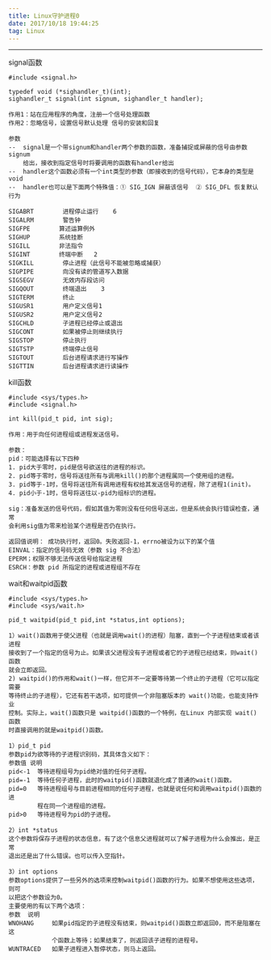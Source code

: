 ```yaml
---
title: Linux守护进程0
date: 2017/10/18 19:44:25  
tag: Linux
---
```


---

signal函数

    #include <signal.h>

    typedef void (*sighandler_t)(int);
    sighandler_t signal(int signum, sighandler_t handler);
    
    作用1：站在应用程序的角度，注册一个信号处理函数
    作用2：忽略信号，设置信号默认处理 信号的安装和回复
    
    参数
    --  signal是一个带signum和handler两个参数的函数，准备捕捉或屏蔽的信号由参数signum
        给出，接收到指定信号时将要调用的函数有handler给出
    --  handler这个函数必须有一个int类型的参数（即接收到的信号代码），它本身的类型是void
    --  handler也可以是下面两个特殊值：① SIG_IGN 屏蔽该信号  ② SIG_DFL 恢复默认行为

    SIGABRT        进程停止运行    6
    SIGALRM        警告钟    
    SIGFPE        算述运算例外
    SIGHUP        系统挂断
    SIGILL        非法指令
    SIGINT        终端中断   2
    SIGKILL        停止进程（此信号不能被忽略或捕获）
    SIGPIPE        向没有读的管道写入数据
    SIGSEGV        无效内存段访问
    SIGQOUT        终端退出    3
    SIGTERM        终止
    SIGUSR1        用户定义信号1
    SIGUSR2        用户定义信号2
    SIGCHLD        子进程已经停止或退出
    SIGCONT        如果被停止则继续执行
    SIGSTOP        停止执行
    SIGTSTP        终端停止信号
    SIGTOUT        后台进程请求进行写操作
    SIGTTIN        后台进程请求进行读操作

kill函数

    #include <sys/types.h> 
    #include <signal.h>
    
    int kill(pid_t pid, int sig);
    
    作用：用于向任何进程组或进程发送信号。

    参数： 
    pid：可能选择有以下四种
    1. pid大于零时，pid是信号欲送往的进程的标识。
    2. pid等于零时，信号将送往所有与调用kill()的那个进程属同一个使用组的进程。
    3. pid等于-1时，信号将送往所有调用进程有权给其发送信号的进程，除了进程1(init)。
    4. pid小于-1时，信号将送往以-pid为组标识的进程。
    
    sig：准备发送的信号代码，假如其值为零则没有任何信号送出，但是系统会执行错误检查，通常
    会利用sig值为零来检验某个进程是否仍在执行。
    
    返回值说明： 成功执行时，返回0。失败返回-1，errno被设为以下的某个值
    EINVAL：指定的信号码无效（参数 sig 不合法） 
    EPERM；权限不够无法传送信号给指定进程 
    ESRCH：参数 pid 所指定的进程或进程组不存在

wait和waitpid函数

    #include <sys/types.h>   
    #include <sys/wait.h>  
    
    pid_t waitpid(pid_t pid,int *status,int options);  

    1）wait()函数用于使父进程（也就是调用wait()的进程）阻塞，直到一个子进程结束或者该进程
    接收到了一个指定的信号为止。如果该父进程没有子进程或者它的子进程已经结束，则wait()函数
    就会立即返回。
    2) waitpid()的作用和wait()一样，但它并不一定要等待第一个终止的子进程（它可以指定需要
    等待终止的子进程），它还有若干选项，如可提供一个非阻塞版本的 wait()功能，也能支持作业
    控制。实际上，wait()函数只是 waitpid()函数的一个特例，在Linux 内部实现 wait()函数
    时直接调用的就是waitpid()函数。

    1）pid_t pid
    参数pid为欲等待的子进程识别码，其具体含义如下：
    参数值	说明
    pid<-1	等待进程组号为pid绝对值的任何子进程。
    pid=-1	等待任何子进程，此时的waitpid()函数就退化成了普通的wait()函数。
    pid=0	等待进程组号与目前进程相同的任何子进程，也就是说任何和调用waitpid()函数的进
            程在同一个进程组的进程。
    pid>0	等待进程号为pid的子进程。 

    2）int *status
    这个参数将保存子进程的状态信息，有了这个信息父进程就可以了解子进程为什么会推出，是正常
    退出还是出了什么错误。也可以传入空指针。

    3）int options
    参数options提供了一些另外的选项来控制waitpid()函数的行为。如果不想使用这些选项，则可
    以把这个参数设为0。
    主要使用的有以下两个选项：
    参数	说明
    WNOHANG	    如果pid指定的子进程没有结束，则waitpid()函数立即返回0，而不是阻塞在这
                个函数上等待；如果结束了，则返回该子进程的进程号。
    WUNTRACED	如果子进程进入暂停状态，则马上返回。